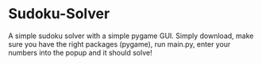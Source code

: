 # Sudoku-Solver
A simple sudoku solver with a simple pygame GUI. Simply download, make sure you have the right packages (pygame), run main.py, enter your numbers into the popup and it should solve!
